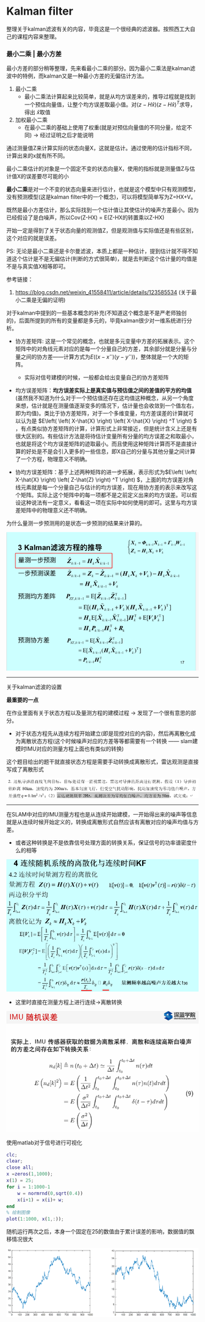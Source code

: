 # Kalman filter

整理关于kalman滤波有关的内容，毕竟这是一个很经典的滤波器。按照西工大自己的课程内容来整理。

### 最小二乘 | 最小方差

最小方差的部分稍等整理，先来看最小二乘的部分。因为最小二乘法是kalman滤波中的特例，而kalman又是一种最小方差的无偏估计方法。

1. 最小二乘
   - 最小二乘法计算起来比较简单，就是从均方误差来的，推导过程就是找到一个预估向量值，让整个均方误差取最小值。对$(z-H\hat{x})(z-H\hat{x})^T$求导，得出 $\hat{x}$取值
2. 加权最小二乘
   - 在最小二乘的基础上使用了权重(就是对预估向量值的不同分量，给定不同) -> 经过证明之后才能说明





​	通过测量值Z来计算实际的状态向量X，这就是估计。通过使用的估计指标不同，计算出来的x就有所不同。

​	最小二乘估计的对象是一个固定不变的状态向量X，使用的指标就是测量值Z与估计值X的误差要尽可能的小

**最小二乘**是对一个不变的状态向量来进行估计，也就是这个模型中只有观测模型，没有预测模型(这是kalman filter中的一个概念)，可以将模型简单写为Z=HX+V。

​	既然是最小方差估计，那么实际找到一个估计值让其使估计的噪声方差最小。因为已经假设了是白噪声，所以Cov(Z-HX) = E(Z-HX的转置乘以Z-HX)

开始一定是得到了关于状态向量的观测值Z，但是观测值与实际值还是有些区别，这个对应的就是误差。









PS: 无论是最小二乘还是卡尔曼滤波，本质上都是一种估计，提到估计就不得不知道这个估计是不是无偏估计(判断的方式很简单)，就是去判断这个估计量的均值是不是与真实值X相等即可。

参考链接：

1. https://blog.csdn.net/weixin_41558411/article/details/123585534 (关于最小二乘是无偏的证明)

    

    





对于kalman中提到的一些基本概念的补充(不知道这个概念是不是严老师独创的)，后面所提到的所有的变量都是多元的，毕竟kalman很少对一维系统进行分析。

- 协方差矩阵: 这是一个常见的概念，也就是多元变量中方差的拓展表示。这个矩阵中的对角线元素对应的是每一个分量自己的方差，其余部分就是分量与分量之间的协方差——计算方式为$E((x-x^-)(y-y^-))$，整体就是一个大的矩阵。

    - 实际对信号建模的时候，一般都会给出变量自己的协方差矩阵

        

- 均方误差矩阵：**均方误差实际上是真实值与预估值之间的差值的平方的均值**(虽然我不知道为什么对于一个预估值还存在这均值这种概念，从另一个角度来想，估计就是在测量值逐渐变多的情况下，估计量也会收敛到一个值左右，即为均值)。类比于协方差矩阵，对于一个多维变量，均方差误差的计算就可以认为是 $E\left( \left( X-\hat{X} \right) \left( X-\hat{X} \right) ^T \right) $​，有点类似协方差矩阵的计算，计算形式上非常接近，但是统计含义上还是有很大区别的。有些估计方法是将待估计变量所有分量的均方误差之和取最小，也就是将这个均方误差矩阵的迹取最小。而且使用这种矩阵计算而不是直接计算的好处是不是会引入更多的一些信息，即X自己的分量与其他分量之间计算了一个方程，物理意义不明确。

    

- 协均方误差矩阵：基于上述两种矩阵的进一步拓展，表示形式为$E\left( \left( X-\hat{X} \right) \left( Z-\hat{Z} \right) ^T \right) $，上面的均方误差对角线元素就是每一个分量自己与估计的均方误差，现在用协方差的表示来改写这个矩阵。实际上这个矩阵中的每一项都不是之前定义出来的均方误差。可以假设这种说法有一定意义，看看这一项在实际中如何使用的即可。这里与均方误差矩阵中的物理意义还不明确。



为什么量测一步预测用的是状态一步预测的结果来计算的。

![image-20240420001801775](figure/image-20240420001801775.png)







****

关于kalman滤波的设置





**最重要的一点**

在作业里面有关于状态方程以及量测方程的建模过程 -> 发现了一个很有意思的部分。

- 对于状态方程先从连续方程开始建立(即是现控对应的内容)，然后再离散化成为离散状态方程(这个时候噪声对应的方差等等都需要有一个转换 —— slam建模时IMU对应的测量方程上面也有类似的转换)





这个题目给出的题干就直接状态方程是需要手动转换成离散形式，雷达观测是直接写成了离散形式

![image-20240506024528804](./figure/image-20240506024528804.png)













****

在SLAM中对应的IMU测量方程也是从连续开始建模，一开始得出来的噪声等信息就是从连续时候开始定义的，转换成离散形式自然应该有离散对应的噪声均值与方差。

- 或者这种转换是不是依靠信号处理方面的转换关系，保证信号的功率谱密度什么的相等

![image-20240506024806436](./figure/image-20240506024806436.png)

- 这里时直接在测量方程上进行连续->离散转换

![image-20240506021239906](./figure/image-20240506021239906.png)

使用matlab对于信号进行可视化

```matlab
clc;
clear;
close all;
x =zeros(1,1000);
x(1) = 25;
for i = 1:1000-1
    w = normrnd(0,sqrt(0.4))
    x(i+1) = x(i)+ w;
end
% 绘制图像
plot(1:1000, x(1,:));
```

随机运行两次之后，本身一个固定在25的数值由于累计误差的影响，数据值的飘移情况很大

![image-20240506024006386](./figure/image-20240506024006386.png)





